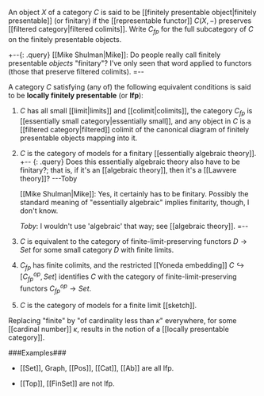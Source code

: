 An object $X$ of a category $C$ is said to be [[finitely presentable object|finitely presentable]] (or finitary) if the [[representable functor]] $C(X,-)$ preserves [[filtered category|filtered colimits]]. Write $C_{fp}$ for the full subcategory of $C$ on the finitely presentable objects.

+--{: .query}
[[Mike Shulman|Mike]]: Do people really call finitely presentable _objects_ "finitary"?  I've only seen that word applied to functors (those that preserve filtered colimits).
=--

A category $C$ satisfying (any of) the following equivalent conditions is said to be __locally finitely presentable__ (or **lfp**):

1. $C$ has all small [[limit|limits]] and [[colimit|colimits]], the category $C_{fp}$ is [[essentially small category|essentially small]], and any object in $C$ is a [[filtered category|filtered]] colimit of the canonical diagram of finitely presentable objects mapping into it.
1. $C$ is the category of models for a finitary [[essentially algebraic theory]].
   +-- {: .query}
   Does this essentially algebraic theory also have to be finitary?; that is, if it\'s an [[algebraic theory]], then it\'s a [[Lawvere theory]]?  ---Toby

   [[Mike Shulman|Mike]]: Yes, it certainly has to be finitary.  Possibly the standard meaning of "essentially algebraic" implies finitarity, though, I don't know.

   _Toby_:  I wouldn\'t use 'algebraic' that way; see [[algebraic theory]].
   =--
1. $C$ is equivalent to the category of finite-limit-preserving functors $D \to Set$ for some small category $D$ with finite limits.
1. $C_{fp}$ has finite colimits, and the restricted [[Yoneda embedding]] $C\hookrightarrow [C_{fp}^{op},Set]$ identifies $C$ with the category of finite-limit-preserving functors $C_{fp}^{op} \to Set$.
1. $C$ is the category of models for a finite limit [[sketch]].

Replacing "finite" by "of cardinality less than $\kappa$" everywhere, for some [[cardinal number]] $\kappa$, results in the notion of a [[locally presentable category]].

###Examples###

* [[Set]], Graph, [[Pos]], [[Cat]], [[Ab]] are all lfp.

* [[Top]], [[FinSet]] are not lfp.
